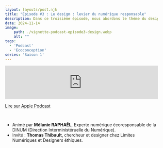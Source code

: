 ```yaml
---
layout: layouts/post.njk
title: "Épisode #3 : Le design : levier du numérique responsable"
description: Dans ce troisième épisode, nous abordons le thème du design comme levier du numérique responsable. Notre invité est Thomas Thibault, chercheur chez Limites numériques et Designer éthiques.
date: 2024-11-14
image:
    path: ./vignette-podcast-episode3-design.webp
    alt: ""
tags:
  - 'Podcast'
  - 'Ecoconception'
series: 'Saison 1'
---
```


<!-- intégration Acast -->

<iframe src="https://embed.acast.com/$/669e18c83847f8c1a590bc69/6731d6dd0fa42573920fb6bc?" frameBorder="0" width="100%" height="110px" allow="autoplay"></iframe>

<!-- Lien Apple Podcast -->
<a class="fr-link fr-icon-arrow-right-line fr-link--icon-right" href="https://podcasts.apple.com/fr/podcast/le-design-levier-du-num%C3%A9rique-responsable/id1759375669?i=1000676980235">Lire sur Apple Podcast</a>


<!-- légende du podcast-->

<!-- forcer un saut de ligne-->
</br>

* Animé par **Mélanie RAPHAÊL**, Experte numérique écoresponsable de la DINUM (Direction Interministéruelle du Numérique).
* Invité : **Thomas Thibault**, chercheur et designer chez Limites Numériques et Designers éthiques.
